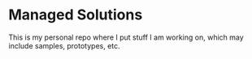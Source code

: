 # Managed Solutions

This is my personal repo where I put stuff I am working on, which may include samples, prototypes, etc.
